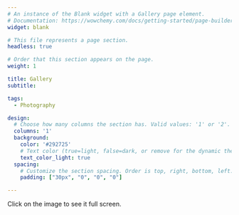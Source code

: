 ```yaml
---
# An instance of the Blank widget with a Gallery page element.
# Documentation: https://wowchemy.com/docs/getting-started/page-builder/
widget: blank

# This file represents a page section.
headless: true

# Order that this section appears on the page.
weight: 1

title: Gallery
subtitle:

tags:
  - Photography

design:
  # Choose how many columns the section has. Valid values: '1' or '2'.
  columns: '1'
  background:
    color: '#292725'
    # Text color (true=light, false=dark, or remove for the dynamic theme color). 
    text_color_light: true
  spacing:
    # Customize the section spacing. Order is top, right, bottom, left.
    padding: ["30px", "0", "0", "0"]

---
```

Click on the image to see it full screen. <br>
